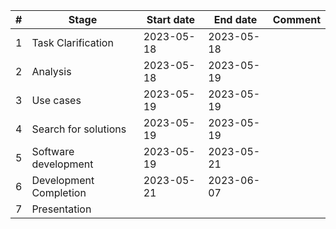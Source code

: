 | #   | Stage                  | Start date | End date   | Comment |
|-----|------------------------|------------|------------| ---     |
| 1   | Task Clarification     | 2023-05-18 | 2023-05-18 |  |
| 2   | Analysis               | 2023-05-18 | 2023-05-19 |  |
| 3   | Use cases              | 2023-05-19 | 2023-05-19 |  |
| 4   | Search for solutions   | 2023-05-19 | 2023-05-19 |  |
| 5   | Software development   | 2023-05-19 | 2023-05-21 |  |
| 6   | Development Completion | 2023-05-21 | 2023-06-07 |  |
| 7   | Presentation |            |            |  |